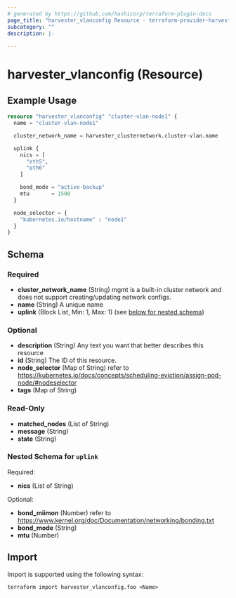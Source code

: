 ```yaml
---
# generated by https://github.com/hashicorp/terraform-plugin-docs
page_title: "harvester_vlanconfig Resource - terraform-provider-harvester"
subcategory: ""
description: |-
  
---
```


# harvester_vlanconfig (Resource)



## Example Usage

```terraform
resource "harvester_vlanconfig" "cluster-vlan-node1" {
  name = "cluster-vlan-node1"

  cluster_network_name = harvester_clusternetwork.cluster-vlan.name

  uplink {
    nics = [
      "eth5",
      "eth6"
    ]

    bond_mode = "active-backup"
    mtu       = 1500
  }

  node_selector = {
    "kubernetes.io/hostname" : "node1"
  }
}
```

<!-- schema generated by tfplugindocs -->
## Schema

### Required

- **cluster_network_name** (String) mgmt is a built-in cluster network and does not support creating/updating network configs.
- **name** (String) A unique name
- **uplink** (Block List, Min: 1, Max: 1) (see [below for nested schema](#nestedblock--uplink))

### Optional

- **description** (String) Any text you want that better describes this resource
- **id** (String) The ID of this resource.
- **node_selector** (Map of String) refer to https://kubernetes.io/docs/concepts/scheduling-eviction/assign-pod-node/#nodeselector
- **tags** (Map of String)

### Read-Only

- **matched_nodes** (List of String)
- **message** (String)
- **state** (String)

<a id="nestedblock--uplink"></a>
### Nested Schema for `uplink`

Required:

- **nics** (List of String)

Optional:

- **bond_miimon** (Number) refer to https://www.kernel.org/doc/Documentation/networking/bonding.txt
- **bond_mode** (String)
- **mtu** (Number)

## Import

Import is supported using the following syntax:

```shell
terraform import harvester_vlanconfig.foo <Name>
```
